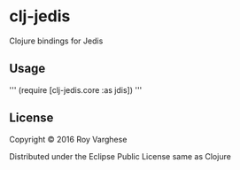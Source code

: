 # clj-jedis

Clojure bindings for Jedis

## Usage

'''
(require [clj-jedis.core :as jdis])
'''

## License

Copyright © 2016 Roy Varghese

Distributed under the Eclipse Public License same as Clojure

